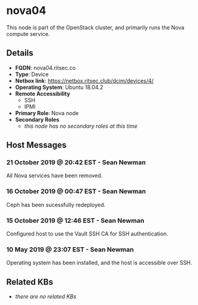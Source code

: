 # nova04

This node is part of the OpenStack cluster, and primarily runs the Nova compute
service.

## Details

- **FQDN**: nova04.ritsec.co
- **Type**: Device
- **Netbox link**: https://netbox.ritsec.club/dcim/devices/4/
- **Operating System**: Ubuntu 18.04.2
- **Remote Accessibility**
  - SSH
  - IPMI
- **Primary Role**: Nova node
- **Secondary Roles**
    - _this node has no secondary roles at this time_

## Host Messages

### 21 October 2019 @ 20:42 EST - Sean Newman

All Nova services have been removed.

### 16 October 2019 @ 00:47 EST - Sean Newman

Ceph has been sucessfully redeployed.

### 15 October 2019 @ 12:46 EST - Sean Newman

Configured host to use the Vault SSH CA for SSH authentication.

### 10 May 2019 @ 23:07 EST - Sean Newman

Operating system has been installed, and the host is accessible over SSH.

## Related KBs

- _there are no related KBs_